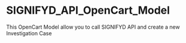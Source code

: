 # SIGNIFYD_API_OpenCart_Model
This OpenCart Model allow you to call SIGNIFYD API and create a new Investigation Case
